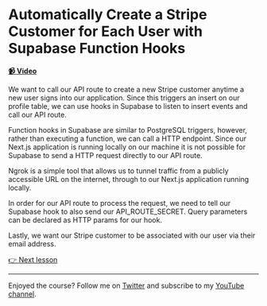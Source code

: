 # Automatically Create a Stripe Customer for Each User with Supabase Function Hooks

**[📹 Video](https://egghead.io/lessons/supabase-automatically-create-a-stripe-customer-for-each-user-with-supabase-function-hooks)**

We want to call our API route to create a new Stripe customer anytime a new user signs into our application. Since this triggers an insert on our profile table, we can use hooks in Supabase to listen to insert events and call our API route.

Function hooks in Supabase are similar to PostgreSQL triggers, however, rather than executing a function, we can call a HTTP endpoint. Since our Next.js application is running locally on our machine it is not possible for Supabase to send a HTTP request directly to our API route.

Ngrok is a simple tool that allows us to tunnel traffic from a publicly accessible URL on the internet, through to our Next.js application running locally.

In order for our API route to process the request, we need to tell our Supabase hook to also send our API_ROUTE_SECRET. Query parameters can be declared as HTTP params for our hook.

Lastly, we want our Stripe customer to be associated with our user via their email address.

[👉 Next lesson](/13-make-user-state-globally-accessible-in-next-js-with-react-context-and-providers)

---

Enjoyed the course? Follow me on [Twitter](https://twitter.com/_dijonmusters) and subscribe to my [YouTube channel](https://www.youtube.com/channel/UCPitAIwktfCfcMR4kDWebDQ).
